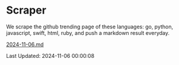 # Scraper

We scrape the github trending page of these languages: go, python, javascript, swift, html, ruby, and push a markdown result everyday.

[2024-11-06.md](https://github.com/henson/Scraper/blob/master/2024-11-06.md)

Last Updated: 2024-11-06 00:00:08